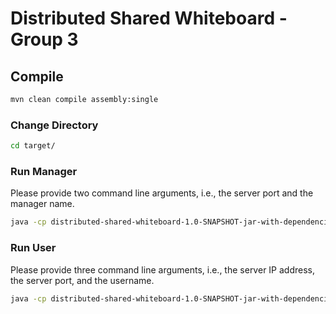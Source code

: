 # Distributed Shared Whiteboard - Group 3

## Compile

```sh
mvn clean compile assembly:single
```

### Change Directory

```sh
cd target/
```

### Run Manager

Please provide two command line arguments, i.e., the server port and the manager name.

```sh
java -cp distributed-shared-whiteboard-1.0-SNAPSHOT-jar-with-dependencies.jar whiteboard.Manager 8888 Quanchi
```

### Run User

Please provide three command line arguments, i.e., the server IP address, the server port, and the username.

```sh
java -cp distributed-shared-whiteboard-1.0-SNAPSHOT-jar-with-dependencies.jar whiteboard.User 127.0.0.1 8888 David
```
